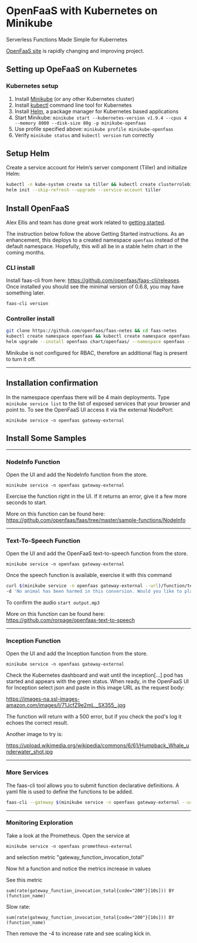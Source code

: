 # OpenFaaS with Kubernetes on Minikube

Serverless Functions Made Simple for Kubernetes

[OpenFaaS site](https://www.openfaas.com) is rapidly changing and improving project.

## Setting up OpeFaaS on Kubernetes

### Kubernetes setup

1. Install [Minikube](https://kubernetes.io/docs/getting-started-guides/minikube/) (or any other Kubernetes cluster)
1. Install [kubectl](https://kubernetes.io/docs/tasks/tools/install-kubectl/) command line tool for Kubernetes
1. Install [Helm](https://docs.helm.sh/using_helm/), a package manager for Kubernetes based applications
1. Start Minikube: `minikube start --kubernetes-version v1.9.4 --cpus 4 --memory 8000 --disk-size 80g -p minikube-openfaas`
1. Use profile specified above: `minikube profile minikube-openfaas`
1. Verify `minikube status` and `kubectl version` run correctly

## Setup Helm

Create a service account for Helm’s server component (Tiller) and initialize Helm:

``` sh
kubectl -n kube-system create sa tiller && kubectl create clusterrolebinding tiller --clusterrole cluster-admin --serviceaccount=kube-system:tiller
helm init --skip-refresh --upgrade --service-account tiller
```

## Install OpenFaaS

Alex Ellis and team has done great work related to
[getting started](https://medium.com/devopslinks/getting-started-with-openfaas-on-minikube-634502c7acdf).

The instruction below follow the above Getting Started instructions. As an enhancement, this deploys to a created namespace `openfaas` instead of the default namespace. Hopefully, this will all be in a stable helm chart in the coming months.

### CLI install

Install faas-cli from here: https://github.com/openfaas/faas-cli/releases. Once installed you should see the minimal version of 0.6.8, you may have something later.

``` sh
faas-cli version
```

### Controller install

``` sh
git clone https://github.com/openfaas/faas-netes && cd faas-netes
kubectl create namespace openfaas && kubectl create namespace openfaas-fn
helm upgrade --install openfaas chart/openfaas/ --namespace openfaas --set functionNamespace=openfaas-fn --set rbac=false
```

Minikube is not configured for RBAC, therefore an additional flag is present to turn it off.

--------------------------------

## Installation confirmation

In the namespace openfaas there will be 4 main deployments. Type `minikube service list` to the list of exposed services that your browser and point to. To see the OpenFaaS UI access it via the external NodePort:

`minikube service -n openfaas gateway-external`

## Install Some Samples

--------------------------------

### NodeInfo Function

Open the UI and add the NodeInfo function from the store.

`minikube service -n openfaas gateway-external`

Exercise the function right in the UI. If it returns an error, give it a few more seconds to start.

More on this function can be found here: https://github.com/openfaas/faas/tree/master/sample-functions/NodeInfo


--------------------------------

### Text-To-Speech Function

Open the UI and add the OpenFaaS text-to-speech function from the store.

`minikube service -n openfaas gateway-external`

Once the speech function is available, exercise it with this command

``` sh
curl $(minikube service -n openfaas gateway-external --url)/function/text-to-speech
-d 'No animal has been harmed in this conversion. Would you like to play a game?' > output.mp3
```

To confirm the audio
`start output.mp3`

More on this function can be found here: https://github.com/rorpage/openfaas-text-to-speech

--------------------------------

### Inception Function

Open the UI and add the Inception function from the store.

`minikube service -n openfaas gateway-external`

Check the Kubernetes dashboard and wait until the inception[...] pod has started and appears with the green status. When ready, in the OpenFaaS UI for Inception select json and paste in this image URL as the request body:

https://images-na.ssl-images-amazon.com/images/I/71JcfZ9e2mL._SX355_.jpg

The function will return with a 500 error, but if you check the pod's log it echoes the correct result.

Another image to try is:

https://upload.wikimedia.org/wikipedia/commons/6/61/Humpback_Whale_underwater_shot.jpg

--------------------------------

### More Services

The faas-cli tool allows you to submit function declarative definitions. A yaml file is used to define the functions to be added.

``` sh
faas-cli --gateway $(minikube service -n openfaas gateway-external --url) deploy -f samples.yaml
```

--------------------------------

### Monitoring Exploration

Take a look at the Prometheus. Open the service at

`
minikube service -n openfaas prometheus-external
`

and selection metric "gateway_function_invocation_total"

Now hit a function and notice the metrics increase in values

See this metric

```
sum(rate(gateway_function_invocation_total{code="200"}[10s])) BY (function_name)
```

Slow rate:

```
sum(rate(gateway_function_invocation_total{code="200"}[10s])) BY (function_name)
```

Then remove the -4 to increase rate and see scaling kick in.
